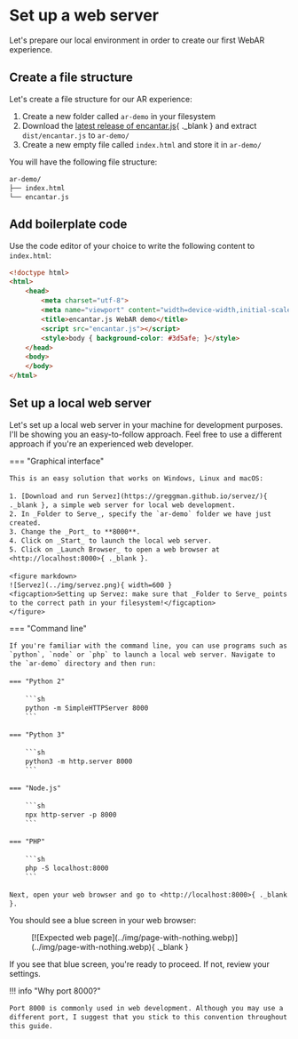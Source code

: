 # Set up a web server

Let's prepare our local environment in order to create our first WebAR experience.

## Create a file structure

Let's create a file structure for our AR experience:

1. Create a new folder called `ar-demo` in your filesystem
2. Download the [latest release of encantar.js](../download.md){ ._blank } and extract `dist/encantar.js` to `ar-demo/`
3. Create a new empty file called `index.html` and store it in `ar-demo/`

You will have the following file structure:

    ar-demo/
    ├── index.html
    └── encantar.js

## Add boilerplate code

Use the code editor of your choice to write the following content to `index.html`:

```html title="index.html"
<!doctype html>
<html>
    <head>
        <meta charset="utf-8">
        <meta name="viewport" content="width=device-width,initial-scale=1">
        <title>encantar.js WebAR demo</title>
        <script src="encantar.js"></script>
        <style>body { background-color: #3d5afe; }</style>
    </head>
    <body>
    </body>
</html>
```

## Set up a local web server

Let's set up a local web server in your machine for development purposes. I'll be showing you an easy-to-follow approach. Feel free to use a different approach if you're an experienced web developer.

=== "Graphical interface"

    This is an easy solution that works on Windows, Linux and macOS:

    1. [Download and run Servez](https://greggman.github.io/servez/){ ._blank }, a simple web server for local web development.
    2. In _Folder to Serve_, specify the `ar-demo` folder we have just created.
    3. Change the _Port_ to **8000**.
    4. Click on _Start_ to launch the local web server.
    5. Click on _Launch Browser_ to open a web browser at <http://localhost:8000>{ ._blank }.

    <figure markdown>
    ![Servez](../img/servez.png){ width=600 }
    <figcaption>Setting up Servez: make sure that _Folder to Serve_ points to the correct path in your filesystem!</figcaption>
    </figure>

=== "Command line"

    If you're familiar with the command line, you can use programs such as `python`, `node` or `php` to launch a local web server. Navigate to the `ar-demo` directory and then run:

    === "Python 2"

        ```sh
        python -m SimpleHTTPServer 8000
        ```

    === "Python 3"

        ```sh
        python3 -m http.server 8000
        ```

    === "Node.js"

        ```sh
        npx http-server -p 8000
        ```

    === "PHP"

        ```sh
        php -S localhost:8000
        ```

    Next, open your web browser and go to <http://localhost:8000>{ ._blank }.


You should see a blue screen in your web browser:

<figure markdown>
[![Expected web page](../img/page-with-nothing.webp)](../img/page-with-nothing.webp){ ._blank }
</figure>

If you see that blue screen, you're ready to proceed. If not, review your settings.

!!! info "Why port 8000?"

    Port 8000 is commonly used in web development. Although you may use a different port, I suggest that you stick to this convention throughout this guide.